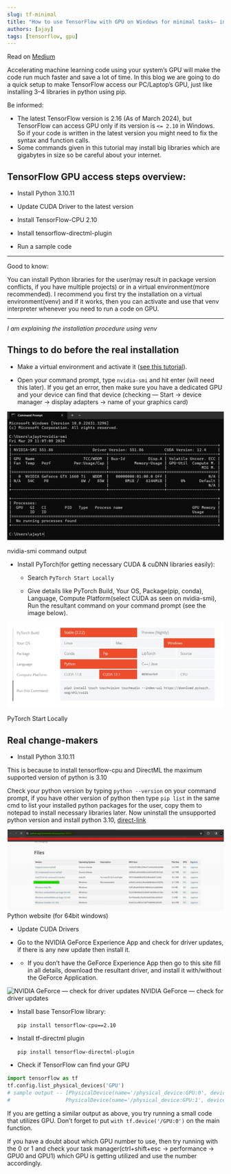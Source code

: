 ```yaml
---
slug: tf-minimal
title: "How to use TensorFlow with GPU on Windows for minimal tasks— in the most simple way(2024)"
authors: [ajay]
tags: [tensorflow, gpu]
---
```


Read on [Medium](https://medium.com/@ajaytshaju/how-to-use-gpu-with-tensorflow-on-windows-b1726a28ab3d)

Accelerating machine learning code using your system’s GPU will make the code run much faster and save a lot of time. In this blog we are going to do a quick setup to make TensorFlow access our PC/Laptop’s GPU, just like installing 3–4 libraries in python using pip.

<!-- truncate -->

Be informed:

* The latest TensorFlow version is 2.16 (As of March 2024), but TensorFlow can access GPU only if its version is `<= 2.10` in Windows. So if your code is written in the latest version you might need to fix the syntax and function calls.
* Some commands given in this tutorial may install big libraries which are gigabytes in size so be careful about your internet.

## TensorFlow GPU access steps overview:

* Install Python 3.10.11

* Update CUDA Driver to the latest version

* Install TensorFlow-CPU 2.10

* Install tensorflow-directml-plugin

* Run a sample code

---

Good to know:

You can install Python libraries for the user(may result in package version conflicts, if you have multiple projects) or in a virtual environment(more recommended). I recommend you first try the installation on a virtual environment(venv) and if it works, then you can activate and use that venv interpreter whenever you need to run a code on GPU.

---

_I am explaining the installation procedure using venv_

## Things to do before the real installation

* Make a virtual environment and activate it ([see this tutorial](https://medium.com/@ajaytshaju/how-to-make-a-virtual-environment-in-python-windows-17a30b67d3bc)).

* Open your command prompt, type `nvidia-smi` and hit enter (will need this later). If you get an error, then make sure you have a dedicated GPU and your device can find that device (checking — Start → device manager → display adapters → name of your graphics card)

![nvidia-smi command output](nvidia-smi%20command%20output.webp)

nvidia-smi command output

* Install PyTorch(for getting necessary CUDA & cuDNN libraries easily):

    * Search `PyTorch Start Locally`
    
    * Give details like PyTorch Build, Your OS, Package(pip, conda), Language, Compute Platform(select CUDA as seen on nvidia-smi), Run the resultant command on your command prompt (see the image below).

![PyTorch Start Locally](PyTorch%20Start%20Locally.webp)

PyTorch Start Locally

## Real change-makers

* Install Python 3.10.11

This is because to install tensorflow-cpu and DirectML the maximum supported version of python is 3.10

Check your python version by typing `python --version` on your command prompt, if you have other version of python then type `pip list` in the same cmd to list your installed python packages for the user, copy them to notepad to install necessary libraries later. Now uninstall the unsupported python version and install python 3.10, [direct-link](https://www.python.org/downloads/release/python-31011/)

![Python website (for 64bit windows)](Python%20website%20(for%2064bit%20windows).webp)
Python website (for 64bit windows)

* Update CUDA Drivers

* Go to the NVIDIA GeForce Experience App and check for driver updates, if there is any new update then install it.

* * If you don’t have the GeForce Experience App then go to this site fill in all details, download the resultant driver, and install it with/without the GeForce Application.

![NVIDIA GeForce — check for driver updates](NVIDIA%20GeForce%20—%20check%20for%20driver%20updates.webp)
NVIDIA GeForce — check for driver updates

* Install base TensorFlow library:

    `pip install tensorflow-cpu==2.10`

* Install tf-directml plugin

    `pip install tensorflow-directml-plugin`

* Check if TensorFlow can find your GPU

```python
import tensorflow as tf
tf.config.list_physical_devices('GPU')
# sample output -- [PhysicalDevice(name='/physical_device:GPU:0', device_type='GPU'),
#                  PhysicalDevice(name='/physical_device:GPU:1', device_type='GPU')]
```

If you are getting a similar output as above, you try running a small code that utilizes GPU. Don’t forget to put `with tf.device('/GPU:0')` on the main function.

If you have a doubt about which GPU number to use, then try running with the 0 or 1 and check your task manager(ctrl+shift+esc → performance → GPU0 and GPU1) which GPU is getting utilized and use the number accordingly.